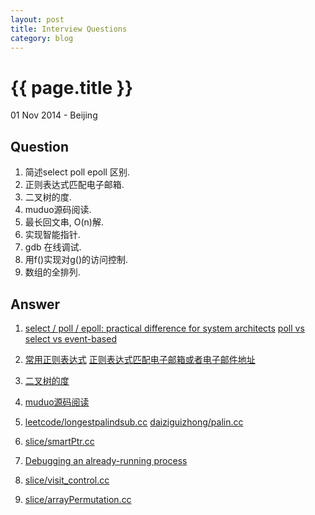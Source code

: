 ```yaml
---
layout: post
title: Interview Questions
category: blog
---
```


{{ page.title }}
================

<p class="meta">01 Nov 2014 - Beijing</p>

Question 
---

1. 简述select poll epoll 区别.
2. 正则表达式匹配电子邮箱.
3. 二叉树的度.
4. muduo源码阅读.
5. 最长回文串, O(n)解.
6. 实现智能指针.
7. gdb 在线调试.
8. 用f()实现对g()的访问控制.
9. 数组的全排列.

Answer
---

1. [select / poll / epoll: practical difference for system architects](http://www.ulduzsoft.com/2014/01/select-poll-epoll-practical-difference-for-system-architects/)
   [poll vs select vs event-based ](http://daniel.haxx.se/docs/poll-vs-select.html)

2. [常用正则表达式](http://www.cnblogs.com/zxin/archive/2013/01/26/2877765.html)
   [正则表达式匹配电子邮箱或者电子邮件地址](http://see.xidian.edu.cn/cpp/html/1432.html)

3. [二叉树的度](http://blog.sina.com.cn/s/blog_66ec4d660100kyu1.html)
4. [muduo源码阅读](http://codemacro.com/2014/05/04/muduo-source/)
5. [leetcode/longestpalindsub.cc](https://github.com/liuluheng/CTCI/blob/master/leetcode/longestpalindsub.cc)
   [daiziguizhong/palin.cc](https://github.com/liuluheng/CTCI/blob/master/daiziguizhong/palin.cc)
6. [slice/smartPtr.cc](https://github.com/liuluheng/CTCI/blob/master/slice/smartPtr.cc)
7. [Debugging an already-running process ](http://www.delorie.com/gnu/docs/gdb/gdb_23.html)
8. [slice/visit_control.cc](https://github.com/liuluheng/CTCI/blob/master/slice/visit_control.cc)
9. [slice/arrayPermutation.cc](https://github.com/liuluheng/CTCI/blob/master/slice/arrayPermutation.cc)
